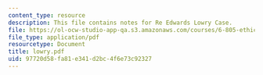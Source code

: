 ```yaml
---
content_type: resource
description: This file contains notes for Re Edwards Lowry Case.
file: https://ol-ocw-studio-app-qa.s3.amazonaws.com/courses/6-805-ethics-and-the-law-on-the-electronic-frontier-fall-2005/97720d58fa81e341d2bc4f6e73c92327_lowry.pdf
file_type: application/pdf
resourcetype: Document
title: lowry.pdf
uid: 97720d58-fa81-e341-d2bc-4f6e73c92327
---
```


